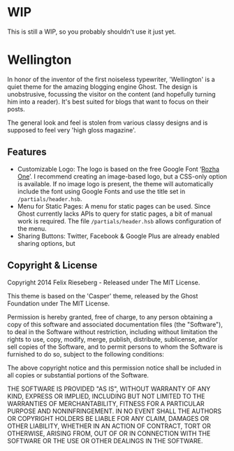 # WIP
This is still a WIP, so you probably shouldn't use it just yet.

# Wellington
In honor of the inventor of the first noiseless typewriter, 'Wellington' is a quiet theme for the amazing blogging engine Ghost. The design is unobstrusive, focussing the visitor on the content (and hopefully turning him into a reader). It's best suited for blogs that want to focus on their posts.

The general look and feel is stolen from various classy designs and is supposed to feel very 'high gloss magazine'.

## Features
- Customizable Logo: The logo is based on the free Google Font ‘[Rozha One](http://www.google.com/fonts/specimen/Rozha+One)’. I recommend creating an image-based logo, but a CSS-only option is available. If no image logo is present, the theme will automatically include the font using Google Fonts and use the title set in `/partials/header.hsb`.
- Menu for Static Pages: A menu for static pages can be used. Since Ghost currently lacks APIs to query for static pages, a bit of manual work is required. The file `/partials/header.hsb` allows configuration of the menu.
- Sharing Buttons: Twitter, Facebook & Google Plus are already enabled sharing options, but

## Copyright & License

Copyright 2014 Felix Rieseberg - Released under The MIT License.

This theme is based on the 'Casper' theme, released by the Ghost Foundation under The MIT License.

Permission is hereby granted, free of charge, to any person obtaining a copy of this software and associated documentation files (the "Software"), to deal in the Software without restriction, including without limitation the rights to use, copy, modify, merge, publish, distribute, sublicense, and/or sell copies of the Software, and to permit persons to whom the Software is furnished to do so, subject to the following conditions:

The above copyright notice and this permission notice shall be included in all copies or substantial portions of the Software.

THE SOFTWARE IS PROVIDED "AS IS", WITHOUT WARRANTY OF ANY KIND, EXPRESS OR IMPLIED, INCLUDING BUT NOT LIMITED TO THE WARRANTIES OF MERCHANTABILITY, FITNESS FOR A PARTICULAR PURPOSE AND
NONINFRINGEMENT. IN NO EVENT SHALL THE AUTHORS OR COPYRIGHT HOLDERS BE LIABLE FOR ANY CLAIM, DAMAGES OR OTHER LIABILITY, WHETHER IN AN ACTION OF CONTRACT, TORT OR OTHERWISE, ARISING FROM, OUT OF OR IN CONNECTION WITH THE SOFTWARE OR THE USE OR OTHER DEALINGS IN THE SOFTWARE.